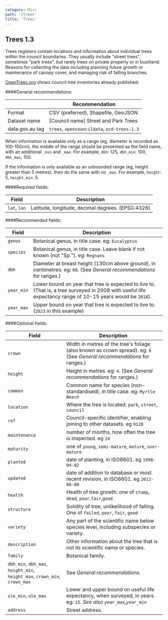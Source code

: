 ```yaml
---
category: Misc
path: '/trees'
title: 'Trees'
---
```

## Trees 1.3

Trees registers contain locations and information about individual trees within the council boundaries. They usually include "street trees", sometimes "park trees", but rarely trees on private property or in bushland. Reasons for collecting the data including planning future growth or maintenance of canopy cover, and managing risk of falling branches.

[OpenTrees.org](http://opentrees.org) shows council tree inventories already published:

<!-- <iframe src="http://opentrees.org?embed" style="height: 600px; width: 800px;"></iframe> -->

####General recommendations:

&nbsp;| Recommendation
------|------------
Format| CSV (preferred), Shapefile, GeoJSON
Dataset name| [Council name] Street and Park Trees
data.gov.au tag| `trees`, `opencouncildata`, `ocd-trees-1.3`

When information is available only as a range (eg, diameter is recorded as 100-150cm), the middle of the range should be presented as the field name, with an additional `_min` and `_max`. For example, `dbh`: 125, `dbh_min`: 100, `dbh_max`, 150. 

If the information is only available as an unbounded range (eg, height greater than 5 metres), then do the same with no `_max`. For example, `height`: 5, `height_min`: 5.

####Required fields:

Field | Description
------|------------
`lat`, `lon`| Latitude, longitude, decimal degrees. (EPSG:4326)

####Recommended fields:

Field | Description
------|------------
`genus`| Botanical genus, in title case. eg: `Eucalyptus`
`species`| Botanical genus, in title case. Leave blank if not known (not "Sp."). eg: `Regnans`
`dbh`| Diameter at breast height (130cm above ground), in centimetres. eg: `60`. (See *General recommendations* for ranges.)
`year_min`| Lower bound on year that tree is expected to live to. (That is, a tree surveyed in 2008 with useful life expectancy range of 10-15 years would be `2018`).
`year_max`| Upper bound on year that tree is expected to live to. (`2023` in this example)

####Optional fields:

Field | Description
------|------------
`crown`| Width in metres of the tree's foliage (also known as crown spread). eg: `6` (See *General recommendations* for ranges.) 
`height`| Height in metres. eg: `4`. (See *General recommendations* for ranges.)
`common`| Common name for species (non-standardised), in title case. eg: `Myrtle Beech`
`location`| Where the tree is located: `park`, `street`, `council`
`ref`| Council-specific identifier, enabling joining to other datasets. eg `9128`
`maintenance`| number of months, how often the tree is inspected. eg `24`
`maturity`| one of `young`, `semi-mature`, `mature`, `over-mature`
`planted`| date of planting, in ISO8601. eg `1998-04-02`
`updated`| date of addition to database or most recent revision, in ISO8601. eg `2012-06-08`
`health`| Health of tree growth: one of `stump`, `dead`, `poor`,`fair`,`good`
`structure`| Solidity of tree, unlikelihood of falling. One of `failed`, `poor`, `fair`, `good`
`variety`| Any part of the scientific name below species level, including subspecies or variety.
`description`| Other information about the tree that is not its scientific name or species.
`family`| Botanical family.
`dbh_min`, `dbh_max`, `height_min`, `height_max`, `crown_min`, `crown_max`|  See *General recommendations*.
`ule_min`, `ule_max`| Lower and upper bound on useful life expectancy, when surveyed, in years. eg: `15`. *See also `year_max`,`year_min`* 
`address`| Street address.
